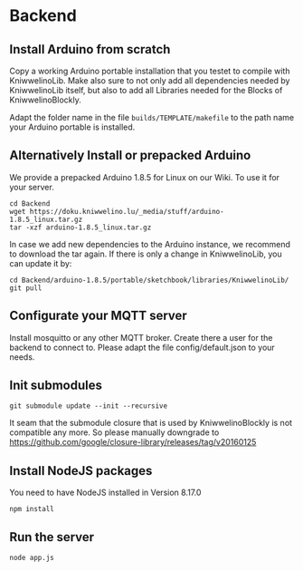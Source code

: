 # Backend

## Install Arduino from scratch
Copy a working Arduino portable installation that you testet to compile with KniwwelinoLib. Make also sure to not only add all dependencies needed by KniwwelinoLib itself, but also to add all Libraries needed for the Blocks of KniwwelinoBlockly.

Adapt the folder name in the file ```builds/TEMPLATE/makefile``` to the path name your Arduino portable is installed.

## Alternatively Install or prepacked Arduino

We provide a prepacked Arduino 1.8.5 for Linux on our Wiki. To use it for your server.

```
cd Backend
wget https://doku.kniwwelino.lu/_media/stuff/arduino-1.8.5_linux.tar.gz
tar -xzf arduino-1.8.5_linux.tar.gz
```

In case we add new dependencies to the Arduino instance, we recommend to download the tar again. If there is only a change in KniwwelinoLib, you can update it by:
```
cd Backend/arduino-1.8.5/portable/sketchbook/libraries/KniwwelinoLib/
git pull

```

## Configurate your MQTT server
Install mosquitto or any other MQTT broker. Create there a user for the backend to connect to.
Please adapt the file config/default.json to your needs.

## Init submodules
```
git submodule update --init --recursive
```
It seam that the submodule closure that is used by KniwwelinoBlockly is not compatible any more. So please manually downgrade to https://github.com/google/closure-library/releases/tag/v20160125

## Install NodeJS packages
You need to have NodeJS installed in Version 8.17.0

```
npm install
```

## Run the server
```
node app.js
```
